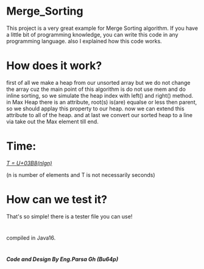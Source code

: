 # Merge_Sorting
This project is a very great example for Merge Sorting algorithm. If you have a little bit of programming knowledge, you can write this code in any programming language. also I explained how this code works.
# How does it work?
first of all we make a heap from our unsorted array but we do not change the array cuz the main point of this algorithm is do not use mem and do inline sorting, so we simulate
the heap index with left() and right() method.
in Max Heap there is an attribute, root(s) is(are) equalse or less then parent, so we should applay this property to our heap.
now we can extend this attribute to all of the heap.
and at last we convert our sorted heap to a line via take out the Max element till end.
# Time:
<u><i>T = U+03B8(nlgn) </i></u>

(n is number of elements and T is not necessarily seconds)

# How can we test it?

That's so simple! there is a tester file you can use!

#  
 compiled in Java16.   
    
    
    

#
<b><i>Code and Design By Eng.Parsa Gh (Bu64p)</b></i>

